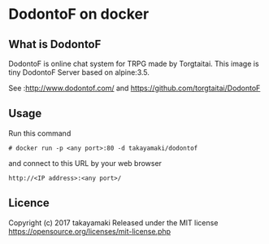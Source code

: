 # DodontoF on docker

## What is DodontoF
DodontoF is online chat system for TRPG made by Torgtaitai.
This image is tiny DodontoF Server based on alpine:3.5.

See :http://www.dodontof.com/ and https://github.com/torgtaitai/DodontoF

## Usage
Run this command
```
# docker run -p <any port>:80 -d takayamaki/dodontof
```
and connect to this URL by your web browser
```
http://<IP address>:<any port>/
```

## Licence
Copyright (c) 2017 takayamaki
Released under the MIT license
https://opensource.org/licenses/mit-license.php
